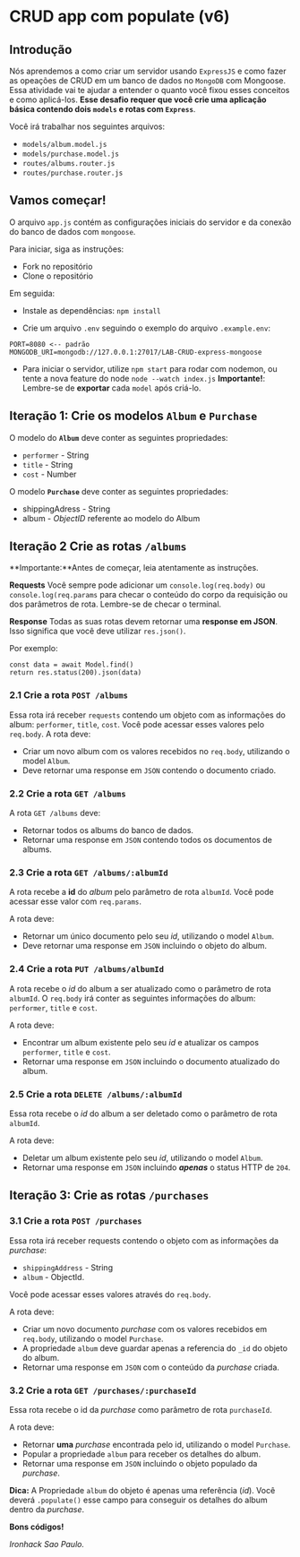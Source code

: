 # CRUD app com populate (v6)

## Introdução

Nós aprendemos a como criar um servidor usando `ExpressJS` e como fazer as opeações de CRUD em um banco de dados no `MongoDB` com Mongoose. Essa atividade vai te ajudar a entender o quanto você fixou esses conceitos e como aplicá-los.
**Esse desafio requer que você crie uma aplicação básica contendo dois `models` e rotas com `Express`**.

Você irá trabalhar nos seguintes arquivos:

- `models/album.model.js`
- `models/purchase.model.js`
- `routes/albums.router.js`
- `routes/purchase.router.js`

## Vamos começar!

O arquivo `app.js` contém as configurações iniciais do servidor e da conexão do banco de dados com `mongoose`.

Para iniciar, siga as instruções:

- Fork no repositório
- Clone o repositório

Em seguida:

- Instale as dependências:
  `npm install `

- Crie um arquivo `.env` seguindo o exemplo do arquivo `.example.env`:

```
PORT=8080 <-- padrão
MONGODB_URI=mongodb://127.0.0.1:27017/LAB-CRUD-express-mongoose
```

- Para iniciar o servidor, utilize `npm start` para rodar com nodemon, ou tente a nova feature do node `node --watch index.js`
  **Importante!**: Lembre-se de **exportar** cada `model` após criá-lo.

## Iteração 1: Crie os modelos `Album` e `Purchase`

O modelo do **`Album`** deve conter as seguintes propriedades:

- `performer` - String
- `title` - String
- `cost` - Number

O modelo **`Purchase`** deve conter as seguintes propriedades:

- shippingAdress - String
- album - _ObjectID_ referente ao modelo do Album

## Iteração 2 Crie as rotas **`/albums`**

**Importante:**Antes de começar, leia atentamente as instruções.

**Requests**
Você sempre pode adicionar um `console.log(req.body)` ou `console.log(req.params` para checar o conteúdo do corpo da requisição ou dos parâmetros de rota. Lembre-se de checar o terminal.

**Response**
Todas as suas rotas devem retornar uma **response em JSON**. Isso significa que você deve utilizar `res.json()`.

Por exemplo:

```
const data = await Model.find()
return res.status(200).json(data)
```

### 2.1 Crie a rota `POST /albums`

Essa rota irá receber `requests` contendo um objeto com as informações do album: `performer`, `title`, `cost`.
Você pode acessar esses valores pelo `req.body`.
A rota deve:

- Criar um novo album com os valores recebidos no `req.body`, utilizando o model `Album`.
- Deve retornar uma response em `JSON` contendo o documento criado.

### 2.2 Crie a rota `GET /albums`

A rota `GET /albums` deve:

- Retornar todos os albums do banco de dados.
- Retornar uma response em `JSON` contendo todos os documentos de albums.

### 2.3 Crie a rota `GET /albums/:albumId`

A rota recebe a **id** do _album_ pelo parâmetro de rota `albumId`.
Você pode acessar esse valor com `req.params`.

A rota deve:

- Retornar um único documento pelo seu _id_, utilizando o model `Album`.
- Deve retornar uma response em `JSON` incluindo o objeto do album.

### 2.4 Crie a rota `PUT /albums/albumId`

A rota recebe o _id_ do album a ser atualizado como o parâmetro de rota `albumId`.
O `req.body` irá conter as seguintes informações do album: `performer`, `title` e `cost`.

A rota deve:

- Encontrar um album existente pelo seu _id_ e atualizar os campos `performer`, `title` e `cost`.
- Retornar uma response em `JSON` incluindo o documento atualizado do album.

### 2.5 Crie a rota `DELETE /albums/:albumId`

Essa rota recebe o _id_ do album a ser deletado como o parâmetro de rota `albumId`.

A rota deve:

- Deletar um album existente pelo seu _id_, utilizando o model `Album`.
- Retornar uma response em `JSON` incluindo **_apenas_** o status HTTP de `204`.

## Iteração 3: Crie as rotas `/purchases`

### 3.1 Crie a rota `POST /purchases`

Essa rota irá receber requests contendo o objeto com as informações da _purchase_:

- `shippingAddress` - String
- `album` - ObjectId.

Você pode acessar esses valores através do `req.body`.

A rota deve:

- Criar um novo documento _purchase_ com os valores recebidos em `req.body`, utilizando o model `Purchase`.
- A propriedade `album` deve guardar apenas a referencia do `_id` do objeto do album.
- Retornar uma response em `JSON` com o conteúdo da _purchase_ criada.

### 3.2 Crie a rota `GET /purchases/:purchaseId`

Essa rota recebe o id da _purchase_ como parâmetro de rota `purchaseId`.

A rota deve:

- Retornar **uma** _purchase_ encontrada pelo id, utilizando o model `Purchase`.
- Popular a propriedade `album` para receber os detalhes do album.
- Retornar uma response em `JSON` incluindo o objeto populado da _purchase_.

**Dica:** A Propriedade `album` do objeto é apenas uma referência (_id_). Você deverá `.populate()` esse campo para conseguir os detalhes do album dentro da _purchase_.

**Bons códigos!**

_Ironhack Sao Paulo._
